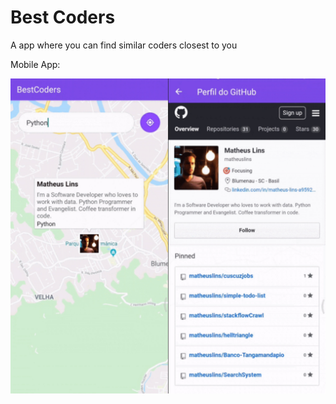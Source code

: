# Best Coders
A app where you can find similar coders closest to you

Mobile App: 

![image alt web](img/app.jpg)
